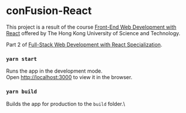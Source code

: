 # conFusion-React
This project is a result of the course [Front-End Web Development with React](https://www.coursera.org/learn/front-end-react?specialization=full-stack-react)
offered by The Hong Kong University of Science and Technology.

Part 2 of [Full-Stack Web Development with React Specialization](https://www.coursera.org/specializations/full-stack-react#courses).


### `yarn start`

Runs the app in the development mode.\
Open [http://localhost:3000](http://localhost:3000) to view it in the browser.

### `yarn build`

Builds the app for production to the `build` folder.\
